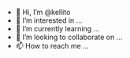 - 👋 Hi, I’m @kellito
- 👀 I’m interested in ...
- 🌱 I’m currently learning ...
- 💞️ I’m looking to collaborate on ...
- 📫 How to reach me ...

<!---
kellito/kellito is a ✨ special ✨ repository because its `README.md` (this file) appears on your GitHub profile.
You can click the Preview link to take a look at your changes.
--->
